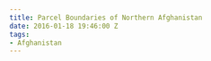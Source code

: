 ```yaml
---
title: Parcel Boundaries of Northern Afghanistan
date: 2016-01-18 19:46:00 Z
tags:
- Afghanistan
---
```


